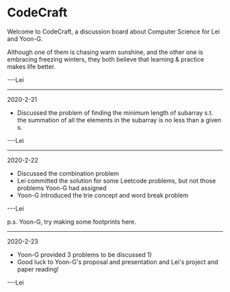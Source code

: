 # CodeCraft
Welcome to CodeCraft, a discussion board about Computer Science for Lei and Yoon-G.

Although one of them is chasing warm sunshine, and the other one is embracing freezing winters, they both believe that learning & practice makes life better.

---Lei
___________________________________
2020-2-21
* Discussed the problem of finding the minimum length of subarray s.t. the summation of all the elements in the subarray is no less than a given s.

---Lei

-----------------------------------
2020-2-22
* Discussed the combination problem
* Lei committed the solution for some Leetcode problems, but not those problems Yoon-G had assigned
* Yoon-G introduced the trie concept and word break problem

---Lei

p.s. Yoon-G, try making some footprints here.

-----------------------------------
2020-2-23
* Yoon-G provided 3 problems to be discussed
	1) 
* Good luck to Yoon-G's proposal and presentation and Lei's project and paper reading!

---Lei
